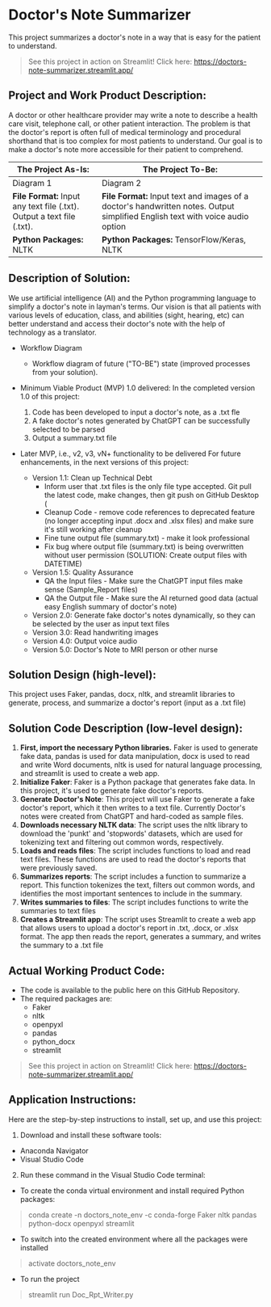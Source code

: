 # Doctor's Note Summarizer

This project summarizes a doctor's note in a way that is easy for the patient to understand.

> See this project in action on Streamlit! Click here: https://doctors-note-summarizer.streamlit.app/

## Project and Work Product Description:

A doctor or other healthcare provider may write a note to describe a health care visit, telephone call, or other patient interaction. The problem is that the doctor's report is often full of medical terminology and procedural shorthand that is too complex for most patients to understand. Our goal is to make a doctor's note more accessible for their patient to comprehend.

| The Project As-Is: | The Project To-Be: |
| --------------- | --------------- |
| Diagram 1 | Diagram 2 |
| **File Format:** Input any text file (.txt). Output a text file (.txt). | **File Format:** Input text and images of a doctor's handwritten notes. Output simplified English text with voice audio option |
| **Python Packages:** NLTK | **Python Packages:** TensorFlow/Keras, NLTK |

## Description of Solution: 

We use artificial intelligence (AI) and the Python programming language to simplify a doctor's note in layman's terms. Our vision is that all patients with various levels of education, class, and abilities (sight, hearing, etc) can better understand and access their doctor's note with the help of technology as a translator.

* Workflow Diagram

  * Workflow diagram of future ("TO-BE") state (improved processes from your solution).

* Minimum Viable Product (MVP) 1.0 delivered:
In the completed version 1.0 of this project:
  1) Code has been developed to input a doctor's note, as a .txt fle
  2) A fake doctor's notes generated by ChatGPT can be successfully selected to be parsed
  3) Output a summary.txt file

* Later MVP, i.e., v2, v3, vN+ functionality to be delivered
For future enhancements, in the next versions of this project:
  * Version 1.1: Clean up Technical Debt
    * Inform user that .txt files is the only file type accepted. Git pull the latest code, make changes, then git push on GitHub Desktop    (
    *  Cleanup Code - remove code references to deprecated feature (no longer accepting input .docx and .xlsx files) and make sure it's still working after cleanup
    * Fine tune output file (summary.txt) - make it look professional
    * Fix bug where output file (summary.txt) is being overwritten without user permission (SOLUTION: Create output files with DATETIME)
  * Version 1.5: Quality Assurance
    * QA the Input files - Make sure the ChatGPT input files make sense (Sample_Report files)
    * QA the Output file - Make sure the AI returned good data (actual easy English summary of doctor's note)
  * Version 2.0: Generate fake doctor's notes dynamically, so they can be selected by the user as input text files
  * Version 3.0: Read handwriting images
  * Version 4.0: Output voice audio
  * Version 5.0: Doctor's Note to MRI person or other nurse

## Solution Design (high-level):

This project uses Faker, pandas, docx, nltk, and streamlit libraries to generate, process, and summarize a doctor's report (input as a .txt file)

## Solution Code Description (low-level design): 

1. **First, import the necessary Python libraries.** Faker is used to generate fake data, pandas is used for data manipulation, docx is used to read and write Word 
documents, nltk is used for natural language processing, and streamlit is used to create a web app.
2. **Initialize Faker**: Faker is a Python package that generates fake data. In this project, it's used to generate fake doctor's reports.
3. **Generate Doctor's Note**: This project will use Faker to generate a fake doctor's report, which it then writes to a text file. Currently Doctor's notes were created from ChatGPT and hard-coded as sample files. 
4. **Downloads necessary NLTK data**: The script uses the nltk library to download the 'punkt' and 'stopwords' 
datasets, which are used for tokenizing text and filtering out common words, respectively.
5. **Loads and reads files**: The script includes functions to load and read text files. These functions are used to read the doctor's reports that were previously saved.
6. **Summarizes reports**: The script includes a function to summarize a report. This function tokenizes the 
text, filters out common words, and identifies the most important sentences to include in the summary.
7. **Writes summaries to files**: The script includes functions to write the summaries to text files
8. **Creates a Streamlit app**: The script uses Streamlit to create a web app that allows users to upload 
a doctor's report in .txt, .docx, or .xlsx format. The app then reads the report, generates a summary, and 
writes the summary to a .txt file

## Actual Working Product Code: 

* The code is available to the public here on this GitHub Repository. 
* The required packages are:
  * Faker
  * nltk
  * openpyxl
  * pandas
  * python_docx
  * streamlit
> See this project in action on Streamlit! Click here: https://doctors-note-summarizer.streamlit.app/

## Application Instructions:

Here are the step-by-step instructions to install, set up, and use this project:

1. Download and install these software tools:
  * Anaconda Navigator
  * Visual Studio Code
2. Run these command in the Visual Studio Code terminal:
  * To create the conda virtual environment and install required Python packages:
> conda create -n doctors_note_env -c conda-forge Faker nltk pandas python-docx openpyxl streamlit
  * To switch into the created environment where all the packages were installed
> activate doctors_note_env
  * To run the project
> streamlit run Doc_Rpt_Writer.py
